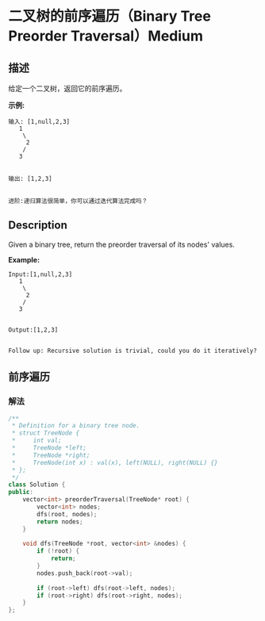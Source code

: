 # 二叉树的前序遍历（Binary Tree Preorder Traversal）Medium
## 描述
给定一个二叉树，返回它的前序遍历。

**示例:**
```
输入: [1,null,2,3]  
   1
    \
     2
    /
   3 


输出: [1,2,3]


进阶:递归算法很简单，你可以通过迭代算法完成吗？
```

## Description
Given a binary tree, return the preorder traversal of its nodes&#39; values.

**Example:**
```
Input:[1,null,2,3]
   1
    \
     2
    /
   3


Output:[1,2,3]


Follow up: Recursive solution is trivial, could you do it iteratively?
```


## 前序遍历
### 解法
```c++
/**
 * Definition for a binary tree node.
 * struct TreeNode {
 *     int val;
 *     TreeNode *left;
 *     TreeNode *right;
 *     TreeNode(int x) : val(x), left(NULL), right(NULL) {}
 * };
 */
class Solution {
public:
    vector<int> preorderTraversal(TreeNode* root) {
        vector<int> nodes;
        dfs(root, nodes);
        return nodes;
    }
    
    void dfs(TreeNode *root, vector<int> &nodes) {
        if (!root) {
            return;
        }
        nodes.push_back(root->val);
        
        if (root->left) dfs(root->left, nodes);
        if (root->right) dfs(root->right, nodes);
    }
};
```